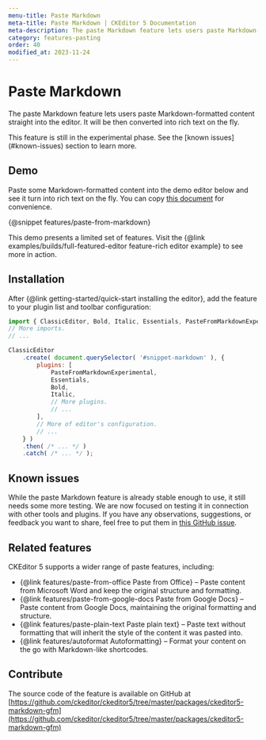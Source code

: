 ```yaml
---
menu-title: Paste Markdown
meta-title: Paste Markdown | CKEditor 5 Documentation
meta-description: The paste Markdown feature lets users paste Markdown-formatted content straight into CKEditor 5.
category: features-pasting
order: 40
modified_at: 2023-11-24
---
```


# Paste Markdown

The paste Markdown feature lets users paste Markdown-formatted content straight into the editor. It will be then converted into rich text on the fly.

<info-box warning>
	This feature is still in the experimental phase. See the [known issues](#known-issues) section to learn more.
</info-box>

## Demo

Paste some Markdown-formatted content into the demo editor below and see it turn into rich text on the fly. You can copy [this document](%BASE_PATH%/assets/markdown.txt) for convenience.

{@snippet features/paste-from-markdown}

<info-box info>
	This demo presents a limited set of features. Visit the {@link examples/builds/full-featured-editor feature-rich editor example} to see more in action.
</info-box>

## Installation

After {@link getting-started/quick-start installing the editor}, add the feature to your plugin list and toolbar configuration:

```js
import { ClassicEditor, Bold, Italic, Essentials, PasteFromMarkdownExperimental } from 'ckeditor5';
// More imports.
// ...

ClassicEditor
	.create( document.querySelector( '#snippet-markdown' ), {
		plugins: [
			PasteFromMarkdownExperimental,
			Essentials,
			Bold,
			Italic,
			// More plugins.
			// ...
		],
		// More of editor's configuration.
		// ...
	} )
	.then( /* ... */ )
	.catch( /* ... */ );

```

## Known issues

While the paste Markdown feature is already stable enough to use, it still needs some more testing. We are now focused on testing it in connection with other tools and plugins. If you have any observations, suggestions, or feedback you want to share, feel free to put them in [this GitHub issue](https://github.com/ckeditor/ckeditor5/issues/2321).

## Related features

CKEditor&nbsp;5 supports a wider range of paste features, including:
* {@link features/paste-from-office Paste from Office} &ndash; Paste content from Microsoft Word and keep the original structure and formatting.
* {@link features/paste-from-google-docs Paste from Google Docs} &ndash; Paste content from Google Docs, maintaining the original formatting and structure.
* {@link features/paste-plain-text Paste plain text} &ndash; Paste text without formatting that will inherit the style of the content it was pasted into.
* {@link features/autoformat Autoformatting} &ndash; Format your content on the go with Markdown-like shortcodes.

## Contribute

The source code of the feature is available on GitHub at [https://github.com/ckeditor/ckeditor5/tree/master/packages/ckeditor5-markdown-gfm](https://github.com/ckeditor/ckeditor5/tree/master/packages/ckeditor5-markdown-gfm)
